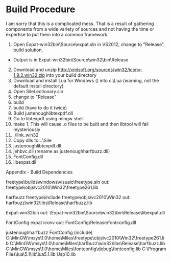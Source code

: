 # Build Procedure

I am sorry that this is a complicated mess. That is a result of gathering components from a wide variety of sources and not having the time or expertise to put them into a common framework.

1. Open Expat-win32bin\Source\expat.sln in VS2012, change to "Release", build solution. 
  * Output is in Expat-win32bin\Source\win32\bin\Release
2. Download and unzip http://xmlsoft.org/sources/win32/iconv-1.9.2.win32.zip into your build directory
3. Download and install Lua for Windows () into c:\Lua (warning, not the default install directory)
4. Open SileLectionary.sln
  1. change to "Release"
  2. build
  3. build (have to do it twice)
5. Build justenoughlibtexpdf.dll
  1. Go to libtexpdf using mingw shell
  2. make
    1. This will cause .o files to be built and then libtool will fail mysteriously
  3. ./link_win32
6. Copy dlls to ..\Sile
  1. justenoughlibtexpdf.dll
  2. jehbvc.dll (rename as justenoughharfbuzz.dll)
  3. FontConfig.dll
  4. libexpat.dll


Appendix - Build Dependencies

freetype\builds\windows\visualc\freetype.sln
	out: freetype\objs\vc2010\Win32\freetype261.lib

harfbuzz
	freetype\include
	freetype\objs\vc2010\Win32
	out: harfbuzz\win32\libs\Release\harfbuzz.lib

Expat-win32bin
	out: \Expat-win32bin\Source\win32\bin\Release\libexpat.dll

FontConfig
	expat
	iconv
	out: FontConfig\Release\fontconfig.dll

justenoughharfbuzz
	FontConfig       (include)
	C:\MinGW\msys\1.0\home\Miles\freetype\objs\vc2010\Win32\freetype261.lib
	C:\MinGW\msys\1.0\home\Miles\harfbuzz\win32\libs\Release\harfbuzz.lib
	C:\MinGW\msys\1.0\home\Miles\fontconfig\debug\fontconfig.lib
	C:\Program Files\lua\5.1\lib\lua5.1.lib
	Usp10.lib
